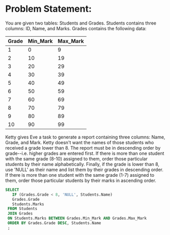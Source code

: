 # Problem Statement:
You are given two tables: Students and Grades. Students contains three columns: ID, Name, and Marks. 
Grades contains the following data:

Grade | Min_Mark | Max_Mark
------|----------|----------
 1    |    0     |   9
 2    |   10     |  19
 3    |   20     |  29
 4    |   30     |  39
 5    |   40     |  49
 6    |   50     |  59
 7    |   60     |  69
 8    |   70     |  79  
 9    |   80     |  89
 10   |   90     |  99
 
 Ketty gives Eve a task to generate a report containing three columns: Name, Grade, and Mark. 
 Ketty doesn't want the names of those students who received a grade lower than 8. The report 
 must be in descending order by grade--i.e. higher grades are entered first. If there is more 
 than one student with the same grade (8-10) assigned to them, order those particular students 
 by their name alphabetically. Finally, if the grade is lower than 8, use 'NULL' as their name
 and list them by their grades in descending order. If there is more than one student with the
 same grade (1-7) assigned to them, order those particular students by their marks in ascending
 order.
 
 ```sql
 SELECT 
    IF (Grades.Grade < 8, 'NULL', Students.Name)
    Grades.Grade
    Students.Marks
  FROM Students
  JOIN Grades
  ON Students.Marks BETWEEN Grades.Min_Mark AND Grades.Max_Mark
  ORDER BY Grades.Grade DESC, Students.Name
  ;
```
